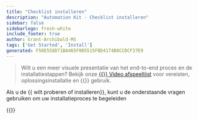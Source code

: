 ```yaml
---
title: "Checklist installeren"
description: "Automation Kit - Checklist installeren"
sidebar: false
sidebarlogo: fresh-white
include_footer: true
author: Grant-Archibald-MS
tags: ['Get Started', 'Install']
generated: F50E558D71BA465F9B5515FBD4174B8CCDCF37E9
---
```


> Wilt u een meer visuele presentatie van het end-to-end proces en de installatiestappen? Bekijk onze <a href='https://www.youtube.com/playlist?list=PLi9EhCY4z99VlRg4j7D1Or6XfXbUcEWZy' target='_blank'>{{<product-name>}} Video afspeellijst</a> voor vereisten, oplossingsinstallatie en {{<product-name>}} gebruik.

Als u de {{ wilt proberen of installeren<product-name>}}, kunt u de onderstaande vragen gebruiken om uw installatieproces te begeleiden

{{<questions name="/content/nl/get-started/install-checklist.json" completed="Bedankt voor het invullen van de installatiechecklist" showNavigationButtons=true locale="nl">}}

